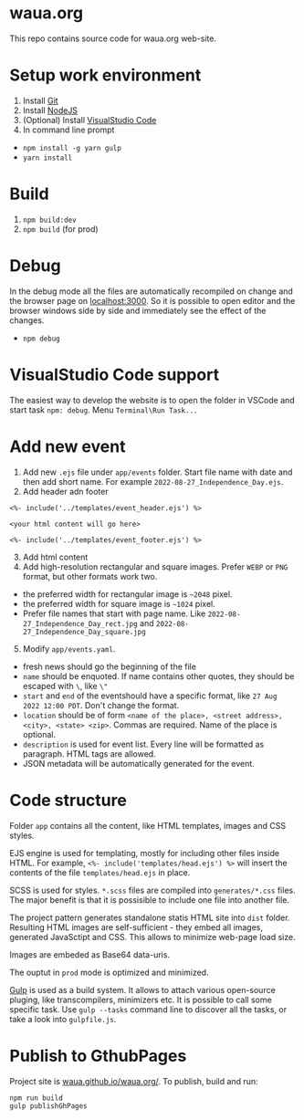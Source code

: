 # waua.org
This repo contains source code for waua.org web-site.

# Setup work environment
1. Install [Git](https://git-scm.com/downloads)
1. Install [NodeJS](https://nodejs.org/en/download/)
1. (Optional) Install [VisualStudio Code](https://code.visualstudio.com/download)
1. In command line prompt
  * ```npm install -g yarn gulp```
  * ```yarn install```

# Build
1. ```npm build:dev```
1. ```npm build``` (for prod)

# Debug
In the debug mode all the files are automatically recompiled on change and the browser page on [localhost:3000](http://localhost:3000/). So it is possible to open editor and the browser windows side by side and immediately see the effect of the changes.
* `npm debug`

# VisualStudio Code support
The easiest way to develop the website is to open the folder in VSCode and start task `npm: debug`. Menu `Terminal\Run Task...`

# Add new event
1. Add new `.ejs` file under `app/events` folder. Start file name with date and then add short name. For example `2022-08-27_Independence_Day.ejs`.
1. Add header adn footer
  ```
  <%- include('../templates/event_header.ejs') %>

  <your html content will go here>

  <%- include('../templates/event_footer.ejs') %>
  ```
3. Add html content
4. Add high-resolution rectangular and square images. Prefer `WEBP` or `PNG` format, but other formats work two.
  * the preferred width for rectangular image is `~2048` pixel.
  * the preferred width for square image is `~1024` pixel.
  * Prefer file names that start with page name. Like `2022-08-27_Independence_Day_rect.jpg` and `2022-08-27_Independence_Day_square.jpg`
5. Modify `app/events.yaml`.
  * fresh news should go the beginning of the file
  * `name` should be enquoted. If name contains other quotes, they should be escaped with `\`, like `\"`
  * `start` and `end` of the eventshould have a specific format, like `27 Aug 2022 12:00 PDT`. Don't change the format.
  * `location` should be of form `<name of the place>, <street address>, <city>, <state> <zip>`. Commas are required. Name of the place is optional.
  * `description` is used for event list. Every line will be formatted as paragraph. HTML tags are allowed.
  * JSON metadata will be automatically generated for the event.

# Code structure
Folder `app` contains all the content, like HTML templates, images and CSS styles.

EJS engine is used for templating, mostly for including other files inside HTML. For example, `<%- include('templates/head.ejs') %>` will insert the contents of the file `templates/head.ejs` in place.

SCSS is used for styles. `*.scss` files are compiled into `generates/*.css` files. The major benefit is that it is possisible to include one file into another file.

The project pattern generates standalone statis HTML site into `dist` folder. Resulting HTML images are self-sufficient - they embed all images, generated JavaSctipt and CSS. This allows to minimize web-page load size.

Images are embeded as Base64 data-uris.

The ouptut in `prod` mode is optimized and minimized.

[Gulp](https://gulpjs.com/) is used as a build system. It allows to attach various open-source pluging, like transcompilers, minimizers etc. It is possible to call some specific task. Use `gulp --tasks` command line to discover all the  tasks, or take a look into `gulpfile.js`.

# Publish to GthubPages

Project site is [waua.github.io/waua.org/](https://waua.github.io/waua.org/). To publish, build and run:
```
npm run build
gulp publishGhPages
```

